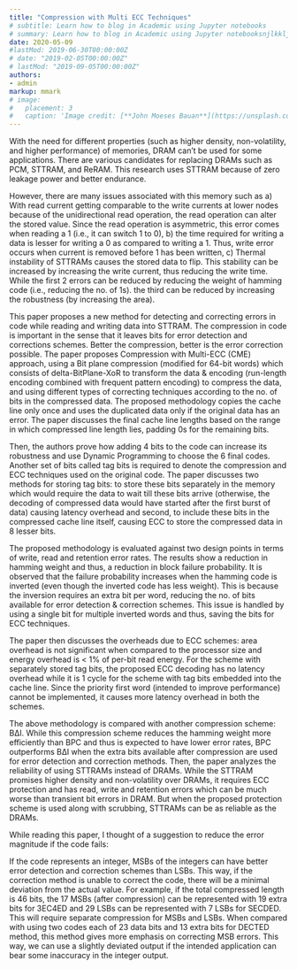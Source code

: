```yaml
---
title: "Compression with Multi ECC Techniques"
# subtitle: Learn how to blog in Academic using Jupyter notebooks
# summary: Learn how to blog in Academic using Jupyter notebooksnjlkklj
date: 2020-05-09
#lastMod: 2019-06-30T00:00:00Z
# date: "2019-02-05T00:00:00Z"
# lastMod: "2019-09-05T00:00:00Z"
authors:
- admin
markup: mmark
# image:
#   placement: 3
#   caption: 'Image credit: [**John Moeses Bauan**](https://unsplash.com/photos/OGZtQF8iC0g)'
---
```


With the need for different properties (such as higher density, non-volatility, and higher performance) of memories, DRAM can’t be used for some applications. There are various candidates for replacing DRAMs such as PCM, STTRAM, and ReRAM. This research uses STTRAM because of zero leakage power and better endurance. 

However, there are many issues associated with this memory such as a) With read current getting comparable to the write currents at lower nodes because of the unidirectional read operation, the read operation can alter the stored value. Since the read operation is asymmetric, this error comes when reading a 1 (i.e., it can switch 1 to 0), b) the time required for writing a data is lesser for writing a 0 as compared to writing a 1. Thus, write error occurs when current is removed before 1 has been written, c) Thermal instability of STTRAMs causes the stored data to flip. This stability can be increased by increasing the write current, thus reducing the write time. While the first 2 errors can be reduced by reducing the weight of hamming code (i.e., reducing the no. of 1s). the third can be reduced by increasing the robustness (by increasing the area). 

This paper proposes a new method for detecting and correcting errors in code while reading and writing data into STTRAM. The compression in code is important in the sense that it leaves bits for error detection and corrections schemes. Better the compression, better is the error correction possible. The paper proposes Compression with Multi-ECC (CME) approach, using a Bit plane compression (modified for 64-bit words) which consists of delta-BitPlane-XoR to transform the data & encoding (run-length encoding combined with frequent pattern encoding) to compress the data, and using different types of correcting techniques according to the no. of bits in the compressed data. The proposed methodology copies the cache line only once and uses the duplicated data only if the original data has an error. The paper discusses the final cache line lengths based on the range in which compressed line length lies, padding 0s for the remaining bits. 

Then, the authors prove how adding 4 bits to the code can increase its robustness and use Dynamic Programming to choose the 6 final codes. Another set of bits called tag bits is required to denote the compression and ECC techniques used on the original code. The paper discusses two methods for storing tag bits: to store these bits separately in the memory which would require the data to wait till these bits arrive (otherwise, the decoding of compressed data would have started after the first burst of data) causing latency overhead and second, to include these bits in the compressed cache line itself, causing ECC to store the compressed data in 8 lesser bits. 

The proposed methodology is evaluated against two design points in terms of write, read and retention error rates. The results show a reduction in hamming weight and thus, a reduction in block failure probability. It is observed that the failure probability increases when the hamming code is inverted (even though the inverted code has less weight). This is because the inversion requires an extra bit per word, reducing the no. of bits available for error detection & correction schemes. This issue is handled by using a single bit for multiple inverted words and thus, saving the bits for ECC techniques. 

The paper then discusses the overheads due to ECC schemes: area overhead is not significant when compared to the processor size and energy overhead is < 1% of per-bit read energy. For the scheme with separately stored tag bits, the proposed ECC decoding has no latency overhead while it is 1 cycle for the scheme with tag bits embedded into the cache line. Since the priority first word (intended to improve performance) cannot be implemented, it causes more latency overhead in both the schemes. 

The above methodology is compared with another compression scheme: BΔI. While this compression scheme reduces the hamming weight more efficiently than BPC and thus is expected to have lower error rates, BPC outperforms BΔI when the extra bits available after compression are used for error detection and correction methods. Then, the paper analyzes the reliability of using STTRAMs instead of DRAMs. While the STTRAM promises higher density and non-volatility over DRAMs, it requires ECC protection and has read, write and retention errors which can be much worse than transient bit errors in DRAM. But when the proposed protection scheme is used along with scrubbing, STTRAMs can be as reliable as the DRAMs. 


While reading this paper, I thought of a suggestion to reduce the error magnitude if the code fails:

If the code represents an integer, MSBs of the integers can have better error detection and correction schemes than LSBs. This way, if the correction method is unable to correct the code, there will be a minimal deviation from the actual value. For example, if the total compressed length is 46 bits, the 17 MSBs (after compression) can be represented with 19 extra bits for 3EC4ED and 29 LSBs can be represented with 7 LSBs for SECDED. This will require separate compression for MSBs and LSBs. When compared with using two codes each of 23 data bits and 13 extra bits for DECTED method, this method gives more emphasis on correcting MSB errors. This way, we can use a slightly deviated output if the intended application can bear some inaccuracy in the integer output.



